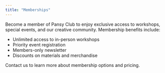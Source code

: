 ```yaml
---
title: "Memberships"
---
```


Become a member of Pansy Club to enjoy exclusive access to workshops, special events, and our creative community. Membership benefits include:
- Unlimited access to in-person workshops
- Priority event registration
- Members-only newsletter
- Discounts on materials and merchandise

Contact us to learn more about membership options and pricing. 